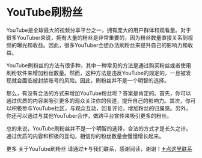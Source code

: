 # YouTube刷粉丝

YouTube是全球最大的视频分享平台之一，拥有庞大的用户群体和观看量。对于很多YouTuber来说，拥有大量的粉丝是非常重要的，因为粉丝数量直接关系到视频的曝光和收益。因此，很多YouTuber会想办法刷粉丝来提升自己的影响力和收益。

YouTube刷粉丝的方法有很多种，其中一种常见的方法是通过购买粉丝或者使用刷粉软件来增加粉丝数量。然而，这种方法是违反YouTube的规定的，一旦被发现就会面临被封禁账号的风险。因此，刷粉丝并不是一个明智的选择。

那么，有没有合法的方式来增加YouTube粉丝呢？答案是肯定的。首先，你可以通过优质的内容来吸引更多的观众关注你的频道，提升自己的影响力。其次，你可以积极参与YouTube社区，与观众互动，回复评论，增加粉丝的归属感。另外，你还可以通过与其他YouTuber合作，做跨平台宣传来吸引更多的粉丝。

总的来说，YouTube刷粉丝并不是一个明智的选择，合法的方式才是长久之计。通过优质的内容和积极的互动，相信你的粉丝数量会慢慢增长起来。

更多 关于YouTube刷粉丝 请通过✈与我们联系，感谢阅读，谢谢！[✈点这里联系](https://a.k02.cc)